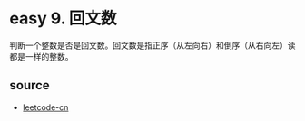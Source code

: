 # easy 9. 回文数

判断一个整数是否是回文数。回文数是指正序（从左向右）和倒序（从右向左）读都是一样的整数。

## source

- [leetcode-cn](https://leetcode-cn.com/problems/palindrome-number/)
